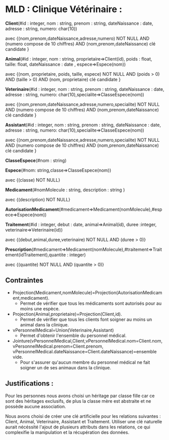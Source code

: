 # MLD : Clinique Vétérinaire :

**Client**(#id : integer, nom : string, prenom : string, dateNaissance : date, adresse : string, numero: char(10))
  
  avec {(nom,prenom,dateNaissance,adresse,numero) NOT NULL AND (numero compose de 10 chiffres) AND (nom,prenom,dateNaissance) clé candidate }

**Animal**(#id : integer, nom : string, proprietaire=>Client(id), poids : float, taille: float, dateNaissance : date , espece=>Espece(nom))
  
  avec {(nom, proprietaire, poids, taille, espece) NOT NULL AND (poids > 0) AND (taille > 0) AND (nom, proprietaire) clé candidate }

**Veterinaire**(#id : integer, nom : string, prenom : string, dateNaissance : date, adresse : string, numero: char(10),specialite=>ClasseEspece(nom))
  
  avec {(nom,prenom,dateNaissance,adresse,numero,specialite) NOT NULL AND (numero compose de 10 chiffres) AND (nom,prenom,dateNaissance) clé candidate }

**Assistant**(#id : integer, nom : string, prenom : string, dateNaissance : date, adresse : string, numero: char(10),specialite=>ClasseEspece(nom))
  
  avec {(nom,prenom,dateNaissance,adresse,numero,specialite) NOT NULL AND (numero compose de 10 chiffres) AND (nom,prenom,dateNaissance) clé candidate }

**ClasseEspece**(#nom : string)

**Espece**(#nom: string,classe=>ClasseEspece(nom))
  
  avec {(classe) NOT NULL}

**Medicament**(#nomMolecule : string, description : string )
  
  avec {(description) NOT NULL}

**AutorisationMedicament**(#medicament=>Medicament(nomMolecule),#espece=>Espece(nom))

**Traitement**(#id : integer, debut : date, animal=>Animal(id), duree :integer, veterinaire=>Veterinaire(id))
  
  avec {(debut,animal,duree,veterinaire) NOT NULL AND (duree > 0)}

**Prescription**(#medicament=>Medicament(nomMolecule),#traitement=>Traitement(idTraitement),quantite : integer)
  
  avec {(quantite) NOT NULL AND (quantite > 0)}

## Contraintes

- Projection(Medicament,nomMolecule)=Projection(AutorisationMedicament,medicament). 
  - Permet de vérifier que tous les médicaments sont autorisés pour au moins une espèce.
- Projection(Animal,proprietaire)=Projection(Client,id). 
  - Permet de vérifier que tous les clients font soigner au moins un animal dans la clinique.
- vPersonnelMedical=Union(Veterinaire,Assistant)
  - Permet d'obtenir l'ensemble du personnel médical.
- Jointure(vPersonnelMedical,Client,vPersonnelMedical.nom=Client.nom, vPersonnelMedical.prenom=Client.prenom, vPersonnelMedical.dateNaissance=Client.dateNaissance)=ensemble vide.
  - Pour s'assurer qu'aucun membre du personnel médical ne fait soigner un de ses animaux dans la clinique. 


## Justifications : 
Pour les personnes nous avons choisi un héritage par classe fille car ce sont des héritages exclusifs, de plus la classe mère est abstraite et ne possède aucune association.

Nous avons choisi de créer une clé artificielle pour les relations suivantes : Client, Animal, Veterinaire, Assistant et Traitement. Utiliser une clé naturelle aurait nécéssité l'ajout de plusieurs attributs dans les relations, ce qui complexifie la manipulation et la récupération des données.
